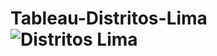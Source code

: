 # Tableau-Distritos-Lima![Distritos Lima](https://user-images.githubusercontent.com/18198671/168488836-c42f5bca-a581-4b99-9091-0e98d5b607e9.png)
